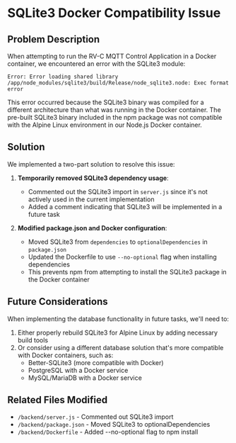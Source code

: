 # SQLite3 Docker Compatibility Issue

## Problem Description

When attempting to run the RV-C MQTT Control Application in a Docker container, we encountered an error with the SQLite3 module:

```
Error: Error loading shared library /app/node_modules/sqlite3/build/Release/node_sqlite3.node: Exec format error
```

This error occurred because the SQLite3 binary was compiled for a different architecture than what was running in the Docker container. The pre-built SQLite3 binary included in the npm package was not compatible with the Alpine Linux environment in our Node.js Docker container.

## Solution

We implemented a two-part solution to resolve this issue:

1. **Temporarily removed SQLite3 dependency usage**:
   - Commented out the SQLite3 import in `server.js` since it's not actively used in the current implementation
   - Added a comment indicating that SQLite3 will be implemented in a future task

2. **Modified package.json and Docker configuration**:
   - Moved SQLite3 from `dependencies` to `optionalDependencies` in `package.json`
   - Updated the Dockerfile to use `--no-optional` flag when installing dependencies
   - This prevents npm from attempting to install the SQLite3 package in the Docker container

## Future Considerations

When implementing the database functionality in future tasks, we'll need to:

1. Either properly rebuild SQLite3 for Alpine Linux by adding necessary build tools
2. Or consider using a different database solution that's more compatible with Docker containers, such as:
   - Better-SQLite3 (more compatible with Docker)
   - PostgreSQL with a Docker service
   - MySQL/MariaDB with a Docker service

## Related Files Modified

- `/backend/server.js` - Commented out SQLite3 import
- `/backend/package.json` - Moved SQLite3 to optionalDependencies
- `/backend/Dockerfile` - Added --no-optional flag to npm install
